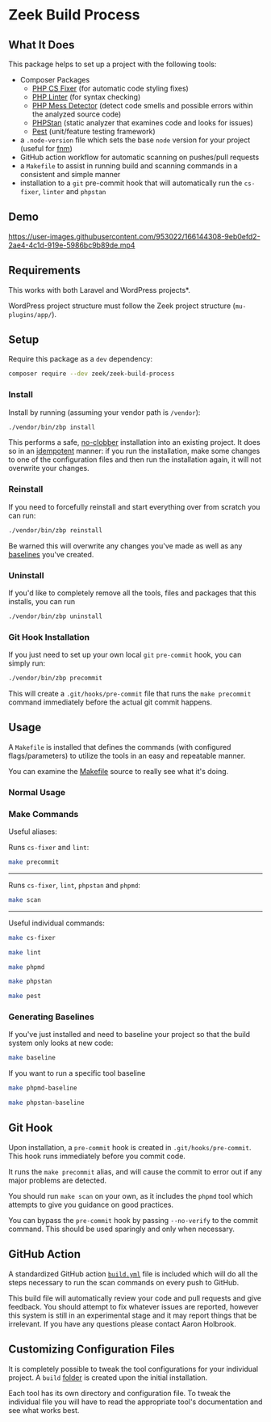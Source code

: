 # Zeek Build Process

## What It Does
This package helps to set up a project with the following tools:

* Composer Packages
    * [PHP CS Fixer](https://github.com/FriendsOfPHP/PHP-CS-Fixer) (for automatic code styling fixes)
    * [PHP Linter](https://github.com/php-parallel-lint/PHP-Parallel-Lint) (for syntax checking)
    * [PHP Mess Detector](https://phpmd.org/) (detect code smells and possible errors within the analyzed source code)
    * [PHPStan](https://phpstan.org/) (static analyzer that examines code and looks for issues)
    * [Pest](https://pestphp.com/) (unit/feature testing framework)
* a `.node-version` file which sets the base `node` version for your project (useful for [fnm](https://github.com/Schniz/fnm))
* GitHub action workflow for automatic scanning on pushes/pull requests
* a `Makefile` to assist in running build and scanning commands in a consistent and simple manner
* installation to a `git` pre-commit hook that will automatically run the `cs-fixer`, `linter` and `phpstan`

## Demo

https://user-images.githubusercontent.com/953022/166144308-9eb0efd2-2ae4-4c1d-919e-5986bc9b89de.mp4

## Requirements
This works with both Laravel and WordPress projects*.

WordPress project structure must follow the Zeek project structure (`mu-plugins/app/`).

## Setup
Require this package as a `dev` dependency:

```bash
composer require --dev zeek/zeek-build-process
```

### Install
Install by running (assuming your vendor path is `/vendor`):

```bash
./vendor/bin/zbp install
```

This performs a safe, [no-clobber](https://unix.stackexchange.com/questions/572294/why-is-cps-option-not-to-overwrite-files-called-no-clobber) installation into an existing project. It does so in an [idempotent](https://en.wikipedia.org/wiki/Idempotence) manner: if you run the installation, make some changes to one of the configuration files and then run the installation again, it will not overwrite your changes.

### Reinstall
If you need to forcefully reinstall and start everything over from scratch you can run:

```bash
./vendor/bin/zbp reinstall
```

Be warned this will overwrite any changes you've made as well as any [baselines](https://phpstan.org/user-guide/baseline) you've created.

### Uninstall

If you'd like to completely remove all the tools, files and packages that this installs, you can run

```bash
./vendor/bin/zbp uninstall
```

### Git Hook Installation

If you just need to set up your own local `git` `pre-commit` hook, you can simply run:

```bash
./vendor/bin/zbp precommit
```

This will create a `.git/hooks/pre-commit` file that runs the `make precommit` command immediately before the actual git commit happens.

## Usage

A `Makefile` is installed that defines the commands (with configured flags/parameters) to utilize the tools in an easy and repeatable manner.

You can examine the [Makefile](https://github.com/ZeekInteractive/zeek-build-process/blob/main/templates/Makefile) source to really see what it's doing.

### Normal Usage

### Make Commands

Useful aliases:

Runs `cs-fixer` and `lint`:
```bash
make precommit
```
---
Runs `cs-fixer`, `lint`, `phpstan` and `phpmd`:
```bash
make scan
```

---

Useful individual commands:
```bash
make cs-fixer
```
```bash
make lint
```
```bash
make phpmd
```
```bash
make phpstan
```
```bash
make pest
```

### Generating Baselines

If you've just installed and need to baseline your project so that the build system only looks at new code:
```bash
make baseline
```

If you want to run a specific tool baseline
```bash
make phpmd-baseline
```

```bash
make phpstan-baseline
```

## Git Hook
Upon installation, a `pre-commit` hook is created in `.git/hooks/pre-commit`. This hook runs immediately before you commit code.

It runs the `make precommit` alias, and will cause the commit to error out if any major problems are detected. 

You should run `make scan` on your own, as it includes the `phpmd` tool which attempts to give you guidance on good practices.

You can bypass the `pre-commit` hook by passing `--no-verify` to the commit command. This should be used sparingly and only when necessary.

## GitHub Action
A standardized GitHub action [`build.yml`](https://github.com/ZeekInteractive/zeek-build-process/blob/main/templates/build.yml) file is included which will do all the steps necessary to run the scan commands on every push to GitHub.

This build file will automatically review your code and pull requests and give feedback. You should attempt to fix whatever issues are reported, however this system is still in an experimental stage and it may report things that be irrelevant. If you have any questions please contact Aaron Holbrook.

## Customizing Configuration Files
It is completely possible to tweak the tool configurations for your individual project. A `build` [folder](https://github.com/ZeekInteractive/zeek-build-process/tree/main/build) is created upon the initial installation. 

Each tool has its own directory and configuration file. To tweak the individual file you will have to read the appropriate tool's documentation and see what works best.

